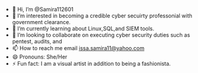 - 👋 Hi, I’m @Samira112601
- 👀 I’m interested in becoming a credible cyber secuirty professonial with government clearance.
- 🌱 I’m currently learning about Linux,SQL,and SIEM tools.
- 💞️ I’m looking to collaborate on executing cyber security duties such as pentest, audits, and 
- 📫 How to reach me email issa.samira11@yahoo.com
- 😄 Pronouns: She/Her
- ⚡ Fun fact: I am a visual artist in addition to being a fashionista.

<!---
Samira112601/Samira112601 is a ✨ special ✨ repository because its `README.md` (this file) appears on your GitHub profile.
You can click the Preview link to take a look at your changes.
--->
